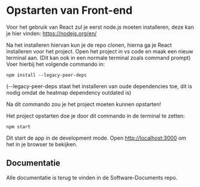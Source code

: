 # Opstarten van Front-end

Voor het gebruik van React zul je eerst node.js moeten installeren, deze kan je hier vinden: https://nodejs.org/en/ 

Na het installeren hiervan kun je de repo clonen, hierna ga je React installeren voor het project. Open het project in vs code en maak een nieuw terminal aan. (Dit kan ook in een normale terminal zoals command prompt)
Voer hierbij het volgende commando in: 

```
npm install --legacy-peer-deps
```

(--legacy-peer-deps staat het installeren van oude dependencies toe, dit is nodig omdat de heatmap dependency outdated is)

Na dit commando zou je het project moeten kunnen opstarten! 

Het project opstarten doe je door dit commando in de terminal te zetten: 

```
npm start
```

Dit start de app in de development mode.
Open [http://localhost:3000](http://localhost:3000) om het in je browser te bekijken.


## Documentatie

Alle documentatie is terug te vinden in de Software-Documents repo.
